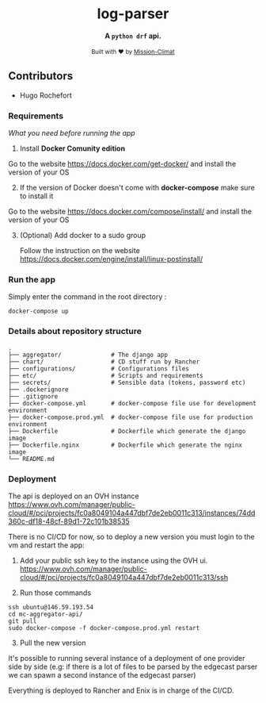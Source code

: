 <h1 align="center">log-parser</h1>

<div align="center">
  <strong>A <code>python drf</code> api.</strong>
</div>

<br/>

<div align="center">
  <sub>Built with ❤︎ by
  <a href="https://mission-climat.io/">Mission-Climat</a>
</div>




## Contributors

- Hugo Rochefort


### Requirements

_What you need before running the app_

1. Install **Docker Comunity edition**

  Go to the website https://docs.docker.com/get-docker/ and install the version of your OS

2. If the version of Docker doesn't come with **docker-compose** make sure to install it

  Go to the website https://docs.docker.com/compose/install/ and install the version of your OS

3. (Optional) Add docker to a sudo group 

   Follow the instruction on the website https://docs.docker.com/engine/install/linux-postinstall/


### Run the app

Simply enter the command in the root directory :
```
docker-compose up
```

### Details about repository structure



    .
    ├── aggregator/              # The django app 
    ├── chart/                   # CD stuff run by Rancher
    ├── configurations/          # Configurations files
    ├── etc/                     # Scripts and requirements
    ├── secrets/                 # Sensible data (tokens, password etc)
    ├── .dockerignore
    ├── .gitignore
    ├── docker-compose.yml       # docker-compose file use for development environment 
    ├── docker-compose.prod.yml  # docker-compose file use for production environment
    ├── Dockerfile               # Dockerfile which generate the django image 
    ├── Dockerfile.nginx         # Dockerfile which generate the nginx image 
    └── README.md

### Deployment

The api is deployed on an OVH instance https://www.ovh.com/manager/public-cloud/#/pci/projects/fc0a8049104a447dbf7de2eb0011c313/instances/74dd360c-df18-48cf-89d1-72c101b38535

There is no CI/CD for now, so to deploy a new version you must login to the vm and restart the app:
 1. Add your public ssh key to the instance using the OVH ui.
https://www.ovh.com/manager/public-cloud/#/pci/projects/fc0a8049104a447dbf7de2eb0011c313/ssh

2. Run those commands
```
ssh ubuntu@146.59.193.54
cd mc-aggregator-api/
git pull
sudo docker-compose -f docker-compose.prod.yml restart 
```

3. Pull the new version

It's possible to running several instance of a deployment of one provider side by side (e.g: if there is a lot of files to be parsed by the edgecast parser we can spawn a second instance of the edgecast parser)

Everything is deployed to Rancher and Enix is in charge of the CI/CD.